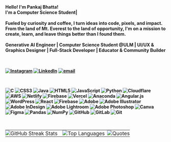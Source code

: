 <b>
Hello! I'm Pankaj Bhatta!<br>I'm a Computer Science Student|<br><br>Fueled by curiosity and coffee, I turn ideas into code, pixels, and impact. From the land of Mt. Everest to the land of opportunity, I'm on a mission to create, learn, and leave things better than I found them.<br><br>Generative AI Engineer | Computer Science Student @ULM | UI/UX & Graphics Designer | Full-Stack Developer | Educator & Community Builder<br><b></b>


<br> <br>
[![Instagram](https://img.shields.io/badge/Instagram-%23E4405F.svg?logo=Instagram&logoColor=white)](https://instagram.com/pankaj.json) [![LinkedIn](https://img.shields.io/badge/LinkedIn-%230077B5.svg?logo=linkedin&logoColor=white)](https://linkedin.com/in/pankajbhatta) [![email](https://img.shields.io/badge/Email-D14836?logo=gmail&logoColor=white)](mailto:info@pankaj-bhatta.com.np) 

<br>

![C](https://img.shields.io/badge/c-%2300599C.svg?style=for-the-badge&logo=c&logoColor=white) ![CSS3](https://img.shields.io/badge/css3-%231572B6.svg?style=for-the-badge&logo=css3&logoColor=white) ![Java](https://img.shields.io/badge/java-%23ED8B00.svg?style=for-the-badge&logo=openjdk&logoColor=white) ![HTML5](https://img.shields.io/badge/html5-%23E34F26.svg?style=for-the-badge&logo=html5&logoColor=white) ![JavaScript](https://img.shields.io/badge/javascript-%23323330.svg?style=for-the-badge&logo=javascript&logoColor=%23F7DF1E) ![Python](https://img.shields.io/badge/python-3670A0?style=for-the-badge&logo=python&logoColor=ffdd54) ![Cloudflare](https://img.shields.io/badge/Cloudflare-F38020?style=for-the-badge&logo=Cloudflare&logoColor=white) ![AWS](https://img.shields.io/badge/AWS-%23FF9900.svg?style=for-the-badge&logo=amazon-aws&logoColor=white) ![Netlify](https://img.shields.io/badge/netlify-%23000000.svg?style=for-the-badge&logo=netlify&logoColor=#00C7B7) ![Firebase](https://img.shields.io/badge/firebase-%23039BE5.svg?style=for-the-badge&logo=firebase) ![Vercel](https://img.shields.io/badge/vercel-%23000000.svg?style=for-the-badge&logo=vercel&logoColor=white) ![Anaconda](https://img.shields.io/badge/Anaconda-%2344A833.svg?style=for-the-badge&logo=anaconda&logoColor=white) ![Angular.js](https://img.shields.io/badge/angular.js-%23E23237.svg?style=for-the-badge&logo=angularjs&logoColor=white) ![WordPress](https://img.shields.io/badge/WordPress-%23117AC9.svg?style=for-the-badge&logo=WordPress&logoColor=white) ![React](https://img.shields.io/badge/react-%2320232a.svg?style=for-the-badge&logo=react&logoColor=%2361DAFB) ![Firebase](https://img.shields.io/badge/firebase-a08021?style=for-the-badge&logo=firebase&logoColor=ffcd34) ![Adobe](https://img.shields.io/badge/adobe-%23FF0000.svg?style=for-the-badge&logo=adobe&logoColor=white) ![Adobe Illustrator](https://img.shields.io/badge/adobe%20illustrator-%23FF9A00.svg?style=for-the-badge&logo=adobe%20illustrator&logoColor=white) ![Adobe InDesign](https://img.shields.io/badge/Adobe%20InDesign-49021F?style=for-the-badge&logo=adobeindesign&logoColor=FF3366) ![Adobe Lightroom](https://img.shields.io/badge/Adobe%20Lightroom-31A8FF.svg?style=for-the-badge&logo=Adobe%20Lightroom&logoColor=white) ![Adobe Photoshop](https://img.shields.io/badge/adobe%20photoshop-%2331A8FF.svg?style=for-the-badge&logo=adobe%20photoshop&logoColor=white) ![Canva](https://img.shields.io/badge/Canva-%2300C4CC.svg?style=for-the-badge&logo=Canva&logoColor=white) ![Figma](https://img.shields.io/badge/figma-%23F24E1E.svg?style=for-the-badge&logo=figma&logoColor=white) ![Pandas](https://img.shields.io/badge/pandas-%23150458.svg?style=for-the-badge&logo=pandas&logoColor=white) ![NumPy](https://img.shields.io/badge/numpy-%23013243.svg?style=for-the-badge&logo=numpy&logoColor=white) ![GitHub](https://img.shields.io/badge/github-%23121011.svg?style=for-the-badge&logo=github&logoColor=white) ![GitLab](https://img.shields.io/badge/gitlab-%23181717.svg?style=for-the-badge&logo=gitlab&logoColor=white) ![Git](https://img.shields.io/badge/git-%23F05033.svg?style=for-the-badge&logo=git&logoColor=white)

<br>
<table style="border-collapse:collapse;background:transparent;">
  <tr>
    <td style="padding:0 8px 0 0;border:none;background:transparent;vertical-align:top;">
      <img src="https://nirzak-streak-stats.vercel.app/?user=bhattapankaj&theme=dark&hide_border=false"
           alt="GitHub Streak Stats"
           style="display:block; background:transparent; border:none;"/>
    </td>
    <td style="padding:0 8px;border:none;background:transparent;vertical-align:top;">
      <img src="https://github-readme-stats.vercel.app/api/top-langs/?username=bhattapankaj&theme=dark&hide_border=false&include_all_commits=false&count_private=false&layout=compact"
           alt="Top Languages"
           style="display:block; background:transparent; border:none;"/>
    </td>
    <td style="padding:0;border:none;background:transparent;vertical-align:top;">
      <img src="https://quotes-github-readme.vercel.app/api?type=vertical&theme=gruvbox"
           alt="Quotes"
           style="display:block; background:transparent; border:none;"/>
    </td>
  </tr>
</table>
